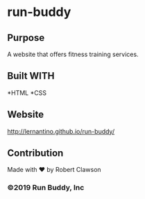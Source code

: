 # run-buddy

## Purpose
A website that offers fitness training services.

## Built WITH
*HTML
*CSS

## Website
http://lernantino.github.io/run-buddy/

## Contribution
Made with ❤️ by Robert Clawson

### ©️2019 Run Buddy, Inc 

